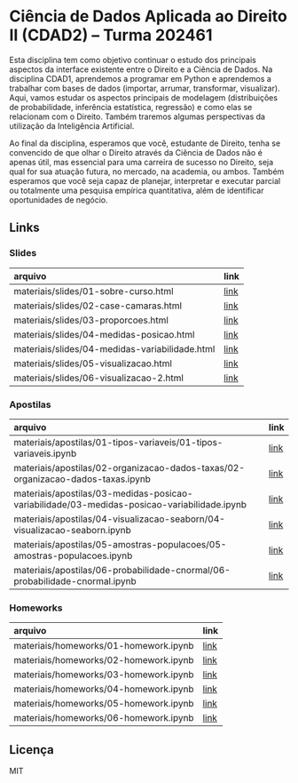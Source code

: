 
# Ciência de Dados Aplicada ao Direito II (CDAD2) – Turma 202461

<!-- README.md is generated from README.Rmd. Please edit that file -->

Esta disciplina tem como objetivo continuar o estudo dos principais
aspectos da interface existente entre o Direito e a Ciência de Dados. Na
disciplina CDAD1, aprendemos a programar em Python e aprendemos a
trabalhar com bases de dados (importar, arrumar, transformar,
visualizar). Aqui, vamos estudar os aspectos principais de modelagem
(distribuições de probabilidade, inferência estatística, regressão) e
como elas se relacionam com o Direito. Também traremos algumas
perspectivas da utilização da Inteligência Artificial.

Ao final da disciplina, esperamos que você, estudante de Direito, tenha
se convencido de que olhar o Direito através da Ciência de Dados não é
apenas útil, mas essencial para uma carreira de sucesso no Direito, seja
qual for sua atuação futura, no mercado, na academia, ou ambos. Também
esperamos que você seja capaz de planejar, interpretar e executar
parcial ou totalmente uma pesquisa empírica quantitativa, além de
identificar oportunidades de negócio.

## Links

### Slides

| arquivo                                        | link                                                                                            |
|:-----------------------------------------------|:------------------------------------------------------------------------------------------------|
| materiais/slides/01-sobre-curso.html           | [link](https://jtrecenti.github.io/202461-cdad2/materiais/slides/01-sobre-curso.html)           |
| materiais/slides/02-case-camaras.html          | [link](https://jtrecenti.github.io/202461-cdad2/materiais/slides/02-case-camaras.html)          |
| materiais/slides/03-proporcoes.html            | [link](https://jtrecenti.github.io/202461-cdad2/materiais/slides/03-proporcoes.html)            |
| materiais/slides/04-medidas-posicao.html       | [link](https://jtrecenti.github.io/202461-cdad2/materiais/slides/04-medidas-posicao.html)       |
| materiais/slides/04-medidas-variabilidade.html | [link](https://jtrecenti.github.io/202461-cdad2/materiais/slides/04-medidas-variabilidade.html) |
| materiais/slides/05-visualizacao.html          | [link](https://jtrecenti.github.io/202461-cdad2/materiais/slides/05-visualizacao.html)          |
| materiais/slides/06-visualizacao-2.html        | [link](https://jtrecenti.github.io/202461-cdad2/materiais/slides/06-visualizacao-2.html)        |

### Apostilas

| arquivo                                                                                     | link                                                                                                                                                    |
|:--------------------------------------------------------------------------------------------|:--------------------------------------------------------------------------------------------------------------------------------------------------------|
| materiais/apostilas/01-tipos-variaveis/01-tipos-variaveis.ipynb                             | [link](https://github.com/jtrecenti/202461-cdad2/tree/main/materiais/apostilas/01-tipos-variaveis/01-tipos-variaveis.ipynb)                             |
| materiais/apostilas/02-organizacao-dados-taxas/02-organizacao-dados-taxas.ipynb             | [link](https://github.com/jtrecenti/202461-cdad2/tree/main/materiais/apostilas/02-organizacao-dados-taxas/02-organizacao-dados-taxas.ipynb)             |
| materiais/apostilas/03-medidas-posicao-variabilidade/03-medidas-posicao-variabilidade.ipynb | [link](https://github.com/jtrecenti/202461-cdad2/tree/main/materiais/apostilas/03-medidas-posicao-variabilidade/03-medidas-posicao-variabilidade.ipynb) |
| materiais/apostilas/04-visualizacao-seaborn/04-visualizacao-seaborn.ipynb                   | [link](https://github.com/jtrecenti/202461-cdad2/tree/main/materiais/apostilas/04-visualizacao-seaborn/04-visualizacao-seaborn.ipynb)                   |
| materiais/apostilas/05-amostras-populacoes/05-amostras-populacoes.ipynb                     | [link](https://github.com/jtrecenti/202461-cdad2/tree/main/materiais/apostilas/05-amostras-populacoes/05-amostras-populacoes.ipynb)                     |
| materiais/apostilas/06-probabilidade-cnormal/06-probabilidade-cnormal.ipynb                 | [link](https://github.com/jtrecenti/202461-cdad2/tree/main/materiais/apostilas/06-probabilidade-cnormal/06-probabilidade-cnormal.ipynb)                 |

### Homeworks

| arquivo                               | link                                                                                              |
|:--------------------------------------|:--------------------------------------------------------------------------------------------------|
| materiais/homeworks/01-homework.ipynb | [link](https://github.com/jtrecenti/202461-cdad2/tree/main/materiais/homeworks/01-homework.ipynb) |
| materiais/homeworks/02-homework.ipynb | [link](https://github.com/jtrecenti/202461-cdad2/tree/main/materiais/homeworks/02-homework.ipynb) |
| materiais/homeworks/03-homework.ipynb | [link](https://github.com/jtrecenti/202461-cdad2/tree/main/materiais/homeworks/03-homework.ipynb) |
| materiais/homeworks/04-homework.ipynb | [link](https://github.com/jtrecenti/202461-cdad2/tree/main/materiais/homeworks/04-homework.ipynb) |
| materiais/homeworks/05-homework.ipynb | [link](https://github.com/jtrecenti/202461-cdad2/tree/main/materiais/homeworks/05-homework.ipynb) |
| materiais/homeworks/06-homework.ipynb | [link](https://github.com/jtrecenti/202461-cdad2/tree/main/materiais/homeworks/06-homework.ipynb) |

## Licença

MIT
